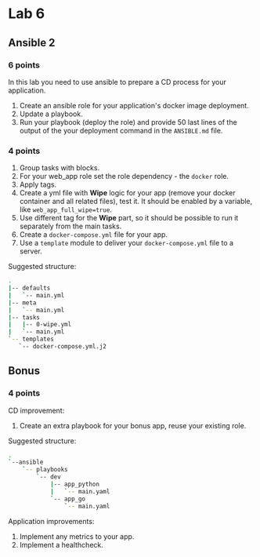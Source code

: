 # Lab 6

## Ansible 2

### 6 points

In this lab you need to use ansible to prepare a CD process for your application.

1. Create an ansible role for your application's docker image deployment.
2. Update a playbook.
3. Run your playbook (deploy the role) and provide 50 last lines of the output of the your deployment command in the `ANSIBLE.md` file.

### 4 points

1. Group tasks with blocks.
2. For your web_app role set the role dependency - the `docker` role.
3. Apply tags.
4. Create a yml file with **Wipe** logic for your app (remove your docker container and all related files), test it. It should be enabled by a variable, like `web_app_full_wipe=true`.
5. Use different tag for the **Wipe** part, so it should be possible to run it separately from the main tasks.
6. Create a `docker-compose.yml` file for your app.
7. Use a `template` module to deliver your `docker-compose.yml` file to a server.

Suggested structure:

   ```sh
   .
   |-- defaults
   |   `-- main.yml
   |-- meta
   |   `-- main.yml
   |-- tasks
   |   |-- 0-wipe.yml
   |   `-- main.yml
   `-- templates
      `-- docker-compose.yml.j2
   ```

## Bonus

### 4 points

CD improvement:

1. Create an extra playbook for your bonus app, reuse your existing role.

Suggested structure:

   ```sh
   .
   `--ansible
       `-- playbooks
           `-- dev
               |-- app_python
               |   `-- main.yaml
               `-- app_go
                   `-- main.yaml
   ```

Application improvements:

1. Implement any metrics to your app.
2. Implement a healthcheck.
